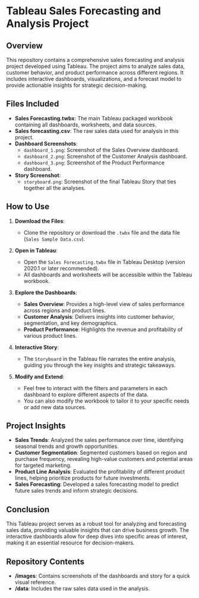 # Tableau Sales Forecasting and Analysis Project

## Overview

This repository contains a comprehensive sales forecasting and analysis project developed using Tableau. The project aims to analyze sales data, customer behavior, and product performance across different regions. It includes interactive dashboards, visualizations, and a forecast model to provide actionable insights for strategic decision-making.

## Files Included

- **Sales Forecasting.twbx**: The main Tableau packaged workbook containing all dashboards, worksheets, and data sources.
- **Sales forecasting.csv**: The raw sales data used for analysis in this project.
- **Dashboard Screenshots**:
  - `dashboard_1.png`: Screenshot of the Sales Overview dashboard.
  - `dashboard_2.png`: Screenshot of the Customer Analysis dashboard.
  - `dashboard_3.png`: Screenshot of the Product Performance dashboard.
- **Story Screenshot**: 
  - `storyboard.png`: Screenshot of the final Tableau Story that ties together all the analyses.

## How to Use

1. **Download the Files**: 
   - Clone the repository or download the `.twbx` file and the data file (`Sales Sample Data.csv`).
   
2. **Open in Tableau**:
   - Open the `Sales Forecasting.twbx` file in Tableau Desktop (version 2020.1 or later recommended).
   - All dashboards and worksheets will be accessible within the Tableau workbook.

3. **Explore the Dashboards**:
   - **Sales Overview**: Provides a high-level view of sales performance across regions and product lines.
   - **Customer Analysis**: Delivers insights into customer behavior, segmentation, and key demographics.
   - **Product Performance**: Highlights the revenue and profitability of various product lines.
   
4. **Interactive Story**:
   - The `Storyboard` in the Tableau file narrates the entire analysis, guiding you through the key insights and strategic takeaways.
   
5. **Modify and Extend**:
   - Feel free to interact with the filters and parameters in each dashboard to explore different aspects of the data.
   - You can also modify the workbook to tailor it to your specific needs or add new data sources.

## Project Insights

- **Sales Trends**: Analyzed the sales performance over time, identifying seasonal trends and growth opportunities.
- **Customer Segmentation**: Segmented customers based on region and purchase frequency, revealing high-value customers and potential areas for targeted marketing.
- **Product Line Analysis**: Evaluated the profitability of different product lines, helping prioritize products for future investments.
- **Sales Forecasting**: Developed a sales forecasting model to predict future sales trends and inform strategic decisions.

## Conclusion

This Tableau project serves as a robust tool for analyzing and forecasting sales data, providing valuable insights that can drive business growth. The interactive dashboards allow for deep dives into specific areas of interest, making it an essential resource for decision-makers.

## Repository Contents

- **/images**: Contains screenshots of the dashboards and story for a quick visual reference.
- **/data**: Includes the raw sales data used in the analysis.
